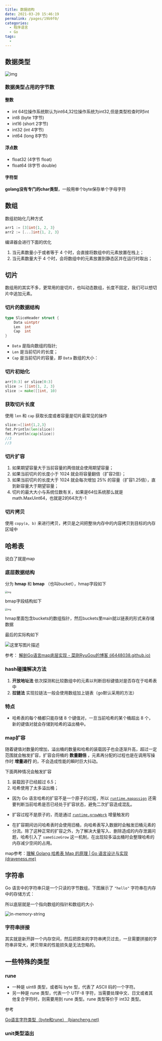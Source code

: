 ```yaml
---
title: 数据结构
date: 2021-03-20 15:46:19
permalink: /pages/19b9f0/
categories:
  - 程序语言
  - Go
tags:
  - 
---
```


## 数据类型

![img](https://img.xiaoyou66.com/images/2020/11/22/VuP0q.png)

### 数据类型占用的字节数

#### 整数

- int 64位操作系统默认为int64,32位操作系统为int32,但是类型检查时时int
- int8 (byte 1字节)
- int16 (short 2字节)
- int32 (int 4字节)
- int64 (long 8字节)

#### 浮点数

- float32 (4字节 float)
- float64 (8字节 double)

#### 字符型

**golang没有专门的char类型**，一般用单个byte保存单个字母字符

## 数组

数组初始化几种方式

```go
arr1 := [3]int{1, 2, 3}
arr2 := [...]int{1, 2, 3}
```

编译器会进行下面的优化

1. 当元素数量小于或者等于 4 个时，会直接将数组中的元素放置在栈上；
2. 当元素数量大于 4 个时，会将数组中的元素放置到静态区并在运行时取出；

## 切片

数组用的其实不多，更常用的是切片，也叫动态数组，长度不固定，我们可以想切片中追加元素。

### 切片的数据结构

```go
type SliceHeader struct {
	Data uintptr
	Len  int
	Cap  int
}
```

- `Data` 是指向数组的指针;
- `Len` 是当前切片的长度；
- `Cap` 是当前切片的容量，即 `Data` 数组的大小：

### 切片初始化

```go
arr[0:3] or slice[0:3]
slice := []int{1, 2, 3}
slice := make([]int, 10)
```

### 获取切片长度

使用 `len` 和 `cap` 获取长度或者容量是切片最常见的操作

```go
slice:=[]int{1,2,3}
fmt.Println(len(slice))
fmt.Println(cap(slice))
//3
//3
```

### 切片扩容

1. 如果期望容量大于当前容量的两倍就会使用期望容量；
2. 如果当前切片的长度小于 1024 就会将容量翻倍（扩容2倍）；
3. 如果当前切片的长度大于 1024 就会每次增加 25% 的容量（扩容1.25倍），直到新容量大于期望容量；
4. 切片的最大大小与系统位数有关，如果是64位系统那么就是math.MaxUint64，也就是2的64次方-1

### 切片拷贝

使用 `copy(a, b)` 来进行拷贝，拷贝是之间把整块内存中的内容拷贝到目标的内存区域中

## 哈希表

说白了就是map

### 底层数据结构

分为 **hmap** 和 **bmap** （也叫bucket），hmap字段如下

<img src="https://img.xiaoyou66.com/2021/03/26/f07d212949d00.png" alt="img" style="zoom:50%;" />

bmap字段结构如下

<img src="https://img.xiaoyou66.com/2021/03/26/bc0a59af5f3f5.png" alt="img" style="zoom:50%;" />

hmap里面包含buckets的数组指针，然后buckets里main就以链表的形式来存储数据

最后的实际构如下

![这里写图片描述](https://img.xiaoyou66.com/2021/03/26/42b8a038a8d5d.png)

参考： [解剖Go语言map底层实现 - 菜刚RyuGou的博客 (i6448038.github.io)](https://i6448038.github.io/2018/08/26/map-secret/)

### hash碰撞解决方法

1. **开放地址法**  依次探测和比较数组中的元素以判断目标键值对是否存在于哈希表中
2. **拉链法** 实现拉链法一般会使用数组加上链表（go默认采用的方法）

### 特点

- 哈希表的每个桶都只能存储 8 个键值对，一旦当前哈希的某个桶超出 8 个，新的键值对就会存储到哈希的溢出桶中。

### map扩容

随着键值对数量的增加，溢出桶的数量和哈希的装载因子也会逐渐升高，超过一定范围就会触发扩容，扩容会将桶的 **数量翻倍** ，元素再分配的过程也是在调用写操作时 **增量进行** 的，不会造成性能的瞬时巨大抖动。

下面两种情况会触发扩容

1. 装载因子已经超过 6.5；
2. 哈希使用了太多溢出桶；

- 因为 Go 语言哈希的扩容不是一个原子的过程，所以 [`runtime.mapassign`](https://draveness.me/golang/tree/runtime.mapassign) 还需要判断当前哈希是否已经处于扩容状态，避免二次扩容造成混乱。

- 扩容过程不是原子的，而是通过 [`runtime.growWork`](https://draveness.me/golang/tree/runtime.growWork) 增量触发的
- 在扩容期间访问哈希表时会使用旧桶，向哈希表写入数据时会触发旧桶元素的分流。除了这种正常的扩容之外，为了解决大量写入、删除造成的内存泄漏问题，哈希引入了 `sameSizeGrow` 这一机制，在出现较多溢出桶时会整理哈希的内存减少空间的占用。

map参考：[理解 Golang 哈希表 Map 的原理 | Go 语言设计与实现 (draveness.me)](https://draveness.me/golang/docs/part2-foundation/ch03-datastructure/golang-hashmap/#332-数据结构)

## 字符串

Go 语言中的字符串只是一个只读的字节数组，下图展示了 `"hello"` 字符串在内存中的存储方式：

所以底层就是一个指向数组的指针和数组的大小

![in-memory-string](https://img.xiaoyou66.com/2021/03/26/f672d1d8e2f43.png)

### 字符串拼接

其实就是新开辟一个内存空间，然后把原来的字符串拷贝过去，一旦需要拼接的字符串非常大，拷贝带来的性能损失是无法忽略的。



## 一些特殊的类型

### rune

- 一种是 uint8 类型，或者叫 byte 型，代表了 ASCII 码的一个字符。
- 另一种是 rune 类型，代表一个 UTF-8 字符，当需要处理中文、日文或者其他复合字符时，则需要用到 rune 类型。rune 类型等价于 int32 类型。

参考

[Go语言字符类型（byte和rune） (biancheng.net)](http://c.biancheng.net/view/18.html)

### unit类型溢出





